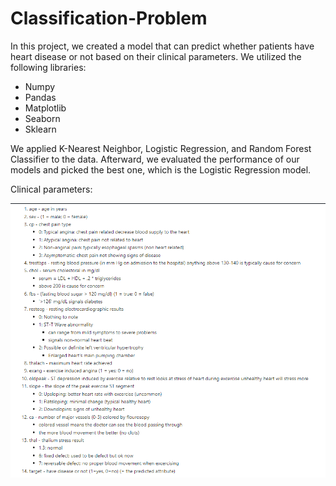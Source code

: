 # Classification-Problem

In this project, we created a model that can predict whether patients have heart disease or not based on their clinical parameters. We utilized the following libraries:

* Numpy
* Pandas
* Matplotlib
* Seaborn
* Sklearn

We applied K-Nearest Neighbor, Logistic Regression, and Random Forest Classifier to the data. Afterward, we evaluated the performance of our models and picked the best one, which is the Logistic Regression model.

Clinical parameters:

<img src="parameters.png" alt="parameters">
